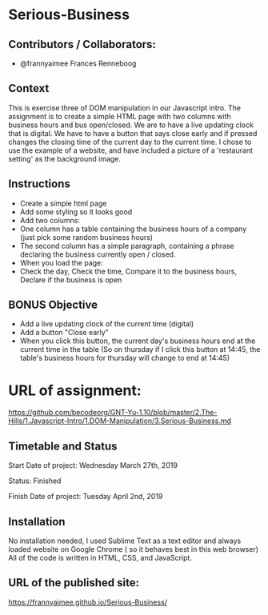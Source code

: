 # Serious-Business

## Contributors / Collaborators:

* @frannyaimee Frances Renneboog 


## Context

This is exercise three of DOM manipulation in our Javascript intro. The assignment is to create a simple HTML page with two columns with business hours and bus open/closed. We are to have a live updating clock that is digital. We have to have a button that says close early and if pressed changes the closing time of the current day to the current time. 
I chose to use the example of a website, and have included a picture of a 'restaurant setting' as the background image.

## Instructions

* Create a simple html page
* Add some styling so it looks good
* Add two columns:
* One column has a table containing the business hours of a company (just pick some random business hours)
* The second column has a simple paragraph, containing a phrase declaring the business currently open / closed.
* When you load the page:
* Check the day, Check the time, Compare it to the business hours, Declare if the business is open

## BONUS Objective
* Add a live updating clock of the current time (digital)
* Add a button "Close early"
* When you click this button, the current day's business hours end at the current time in the table (So on thursday if I click this button at 14:45, the table's business hours for thursday will change to end at 14:45)

# URL of assignment:

https://github.com/becodeorg/GNT-Yu-1.10/blob/master/2.The-Hills/1.Javascript-Intro/1.DOM-Manipulation/3.Serious-Business.md


## Timetable and Status

Start Date of project: Wednesday March 27th, 2019

Status: Finished

Finish Date of project: Tuesday April 2nd, 2019


## Installation

No installation needed, I used Sublime Text as a text editor and always loaded website on Google Chrome ( so it behaves best in this web browser)
All of the code is written in HTML, CSS, and JavaScript.

## URL of the published site:

https://frannyaimee.github.io/Serious-Business/
